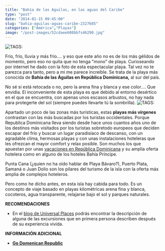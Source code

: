 ```yaml
---
title: "Bahía de las Aguilas, en las aguas del Caribe"
type: "post"
date: "2014-01-15 09:45:00"
slug: "bahia-aguilas-aguas-caribe-2327685"
categories: ["América","Playas"]
image: "/post-images/52cdaee608bbfs46290.jpg"
---
```


 ![ TAGS:](/post-images/52cdaee608bbfs46290.jpg "Bahía de las Aguilas, República Dominicana")

 Frío, frío, lluvia y más frío.... y eso que este año no es de los más gélidos de momento, pero eso no quita que no tenga "mono" de playa. Curioseando por internet he dado con la foto de esta espectacular playa. Tal vez no te parezca para tanto, pero a mi me parece increíble. Se trata de la playa más conocida de **Bahía de las Águilas en República Dominicana,** al sur del país.

 No sé si está retocada o no, pero la arena fina y blanca y ese color.... Que envidia. El inconveniente de esta playa es que debido al entorno desértico en el que se encuentra, con apenas unos escasos arbustos, no hay nada para protegerte del sol (siempre puedes llevarte tú la sombrilla). ![ TAGS:](/post-images/52cdb5858fa03s109125.jpg "Bahia de las Aguilas, ")

 Apartado un poco de las zonas más turísticas, estas **playas más vírgenes** contrastan con las más buscadas por los turistas occidentales. Porque Republica Dominicana lleva siendo desde hace unos cuantos años uno de los destinos más visitados por los turistas sobretodo europeos que deciden escapar del frío y buscar un lugar paradisíaco de descanso, con un agradable clima, hermosas playas y con unas instalaciones hoteleras que les ofrezcan el mayor comfort y relax posible. Son muchos los que apuestan por unas [vacaciones en República Dominicana](http://www.bahia-principe.com/es/ofertas/vacaciones-caribe) y su amplia oferta hotelera como en alguno de los hoteles Bahía Príncipe.

 Punta Cana (¿quien no ha oído hablar de Playa Bávaro?), Puerto Plata, Samaná o Juan Dolio son los pilares del turismo de la isla con la oferta más amplia de complejos hoteleros.

 Pero como he dicho antes, en esta isla hay cabida para todo. Es un concepto de viaje basado en playas kilométricas arena fina y blanca, cocoteros, agua transparente, relajarse bajo el sol y parques naturales.

 **RECOMENDACIONES**

- En el [ blog de Universal Places](http://blog.universalplaces.com/republica-dominicana-lo-tiene-todo/) podrás encontrar la descripción de alguna de las excursiones que en primera persona describen después de su experiencia vivida.

 **INFORMACIÓN ADICIONAL**

- **[Go Domenican Republic](http://www.godominicanrepublic.com/rd/?lang=es&idioma=1)**